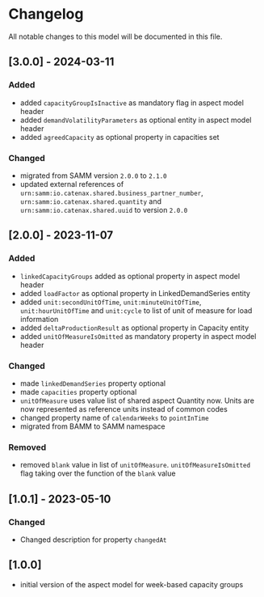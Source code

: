 # Changelog

All notable changes to this model will be documented in this file.

## [3.0.0] - 2024-03-11

### Added

- added `capacityGroupIsInactive` as mandatory flag in aspect model header
- added `demandVolatilityParameters` as optional entity in aspect model header
- added `agreedCapacity` as optional property in capacities set

### Changed

- migrated from SAMM version `2.0.0` to `2.1.0`
- updated external references of `urn:samm:io.catenax.shared.business_partner_number`, `urn:samm:io.catenax.shared.quantity` and `urn:samm:io.catenax.shared.uuid` to version `2.0.0`

## [2.0.0] - 2023-11-07

### Added

- `linkedCapacityGroups` added as optional property in aspect model header
- added `loadFactor` as optional property in LinkedDemandSeries entity
- added `unit:secondUnitOfTime`, `unit:minuteUnitOfTime`, `unit:hourUnitOfTime` and `unit:cycle` to list of unit of measure for load information
- added `deltaProductionResult` as optional property in Capacity entity
- added `unitOfMeasureIsOmitted` as mandatory property in aspect model header

### Changed

- made `linkedDemandSeries` property optional
- made `capacities` property optional
- `unitOfMeasure` uses value list of shared aspect Quantity now. Units are now represented as reference units instead of common codes
- changed property name of `calendarWeeks` to `pointInTime`
- migrated from BAMM to SAMM namespace

### Removed

- removed `blank` value in list of `unitOfMeasure`. `unitOfMeasureIsOmitted` flag taking over the function of the `blank` value

## [1.0.1] - 2023-05-10

### Changed

- Changed description for property `changedAt`

## [1.0.0]

- initial version of the aspect model for week-based capacity groups
